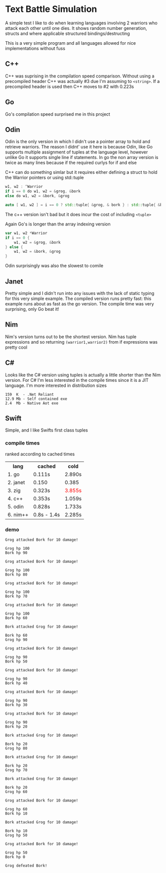 # Text Battle Simulation
A simple test I like to do when learning languages involving 2 warriors who attack each other until one dies. It shows random number generation, structs and where applicable structured bindings/destructing

This is a very simple program and all languages allowed for nice implementations without fuss
## C++
C++ was suprising in the compilation speed comparison. Without using a precompiled header C++ was actually #3 due I'm assuming to `<string>`. If a precompiled header is used then C++ moves to #2 with 0.223s
## Go
Go's compilation speed surprised me in this project
## Odin
Odin is the only version in which I didn't use a pointer array to hold and retrieve warriors. The reason I didnt' use it here is because Odin, like Go supports multiple assignment of tuples at the language level, however unlike Go it supports single line if statements. In go the non array version is twice as many lines because if the required curlys for if and else

C++ can do something simlar but it requires either defining a struct to hold the Warrior pointers or using std::tuple
```go
w1, w2 : ^Warrior
if i == 0 do w1, w2 = &grog, &bork
else do w1, w2 = &bork, &grog
```
```c++
auto [ w1, w2 ] = i == 0 ? std::tuple{ &grog, & bork } : std::tuple{ &bork, &grog };
```
The c++ version isn't bad but it does incur the cost of including `<tuple>`

Again Go's is longer than the array indexing version
```go
var w1, w2 *Warrior
if i == 0 {
    w1, w2 = &grog, &bork
} else {
    w1, w2 = &bork, &grog
}
```
Odin surprisingly was also the slowest to comile
## Janet
Pretty simple and I didn't run into any issues with the lack of static typing for this very simple example. The compiled version runs pretty fast: this example runs about as fast as the go version. The compile time was very surprising, only Go beat it!
## Nim
Nim's version turns out to be the shortest version. Nim has tuple expressions and so returning `(warrior1,warrior2)` from if expressions was pretty cool
## C#
Looks like the C# version using tuples is actually a little shorter than the Nim version. For C# I'm less interested in the compile times since it is a JIT language. I'm more interested in distribution sizes

    159  K  - .Net Reliant 
    12.9 Mb - Self contained exe
    2.4  Mb - Native Aot exe
## Swift
Simple, and I like Swifts first class tuples
### compile times
ranked according to cached times
<table>
    <th>lang</th>
    <th>cached</th>
    <th>cold</th>
    <tr>
        <td>1. go</td> 
        <td>0.111s</td>
        <td>2.890s</td>
    </tr>
    <tr>
        <td>2. janet</td> 
        <td>0.150</td>
        <td>0.385</td>
    </tr>
    <tr>
        <td>3. zig</td> 
        <td>0.323s</td>
        <td style="color:red">3.855s</td>
    </tr>
    <tr>
        <td>4. c++</td> 
        <td>0.353s</td>
        <td>1.059s</td>
    </tr>
    <tr>
        <td>5. odin</td> 
        <td>0.828s</td>
        <td>1.733s</td>
    </tr>
    <tr>
        <td>6. nim++</td> 
        <td>0.8s - 1.4s</td>
        <td>2.285s</td>
    </tr>
</table>

### demo
```
Grog attacked Bork for 10 damage!

Grog hp 100
Bork hp 90

Grog attacked Bork for 10 damage!

Grog hp 100
Bork hp 80

Grog attacked Bork for 10 damage!

Grog hp 100
Bork hp 70

Grog attacked Bork for 10 damage!

Grog hp 100
Bork hp 60

Bork attacked Grog for 10 damage!

Bork hp 60
Grog hp 90

Grog attacked Bork for 10 damage!

Grog hp 90
Bork hp 50

Grog attacked Bork for 10 damage!

Grog hp 90
Bork hp 40

Grog attacked Bork for 10 damage!

Grog hp 90
Bork hp 30

Grog attacked Bork for 10 damage!

Grog hp 90
Bork hp 20

Bork attacked Grog for 10 damage!

Bork hp 20
Grog hp 80

Bork attacked Grog for 10 damage!

Bork hp 20
Grog hp 70

Bork attacked Grog for 10 damage!

Bork hp 20
Grog hp 60

Grog attacked Bork for 10 damage!

Grog hp 60
Bork hp 10

Bork attacked Grog for 10 damage!

Bork hp 10
Grog hp 50

Grog attacked Bork for 10 damage!

Grog hp 50
Bork hp 0

Grog defeated Bork!
```